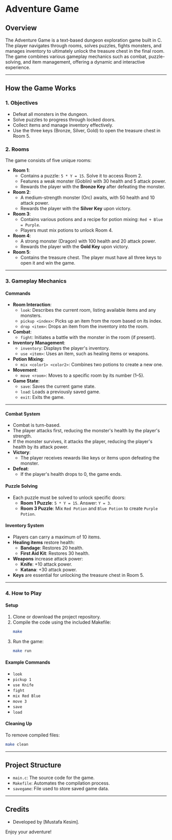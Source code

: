 # Adventure Game

## **Overview**
The Adventure Game is a text-based dungeon exploration game built in C. The player navigates through rooms, solves puzzles, fights monsters, and manages inventory to ultimately unlock the treasure chest in the final room. The game combines various gameplay mechanics such as combat, puzzle-solving, and item management, offering a dynamic and interactive experience.

---

## **How the Game Works**

### **1. Objectives**
- Defeat all monsters in the dungeon.
- Solve puzzles to progress through locked doors.
- Collect items and manage inventory effectively.
- Use the three keys (Bronze, Silver, Gold) to open the treasure chest in Room 5.

### **2. Rooms**
The game consists of five unique rooms:
- **Room 1**:
  - Contains a puzzle: `5 * Y = 15`. Solve it to access Room 2.
  - Features a weak monster (Goblin) with 30 health and 5 attack power.
  - Rewards the player with the **Bronze Key** after defeating the monster.
- **Room 2**:
  - A medium-strength monster (Orc) awaits, with 50 health and 10 attack power.
  - Rewards the player with the **Silver Key** upon victory.
- **Room 3**:
  - Contains various potions and a recipe for potion mixing: `Red + Blue = Purple`.
  - Players must mix potions to unlock Room 4.
- **Room 4**:
  - A strong monster (Dragon) with 100 health and 20 attack power.
  - Rewards the player with the **Gold Key** upon victory.
- **Room 5**:
  - Contains the treasure chest. The player must have all three keys to open it and win the game.

---

### **3. Gameplay Mechanics**

#### **Commands**
- **Room Interaction**:
  - `look`: Describes the current room, listing available items and any monsters.
  - `pickup <index>`: Picks up an item from the room based on its index.
  - `drop <item>`: Drops an item from the inventory into the room.
- **Combat**:
  - `fight`: Initiates a battle with the monster in the room (if present).
- **Inventory Management**:
  - `inventory`: Displays the player's inventory.
  - `use <item>`: Uses an item, such as healing items or weapons.
- **Potion Mixing**:
  - `mix <color1> <color2>`: Combines two potions to create a new one.
- **Movement**:
  - `move <room>`: Moves to a specific room by its number (1–5).
- **Game State**:
  - `save`: Saves the current game state.
  - `load`: Loads a previously saved game.
  - `exit`: Exits the game.

---

#### **Combat System**
- Combat is turn-based.
- The player attacks first, reducing the monster's health by the player's strength.
- If the monster survives, it attacks the player, reducing the player's health by its attack power.
- **Victory**:
  - The player receives rewards like keys or items upon defeating the monster.
- **Defeat**:
  - If the player's health drops to 0, the game ends.

#### **Puzzle Solving**
- Each puzzle must be solved to unlock specific doors:
  - **Room 1 Puzzle**: `5 * Y = 15`. Answer: `Y = 3`.
  - **Room 3 Puzzle**: Mix `Red Potion` and `Blue Potion` to create `Purple Potion`.

#### **Inventory System**
- Players can carry a maximum of 10 items.
- **Healing items** restore health:
  - **Bandage**: Restores 20 health.
  - **First Aid Kit**: Restores 30 health.
- **Weapons** increase attack power:
  - **Knife**: +10 attack power.
  - **Katana**: +30 attack power.
- **Keys** are essential for unlocking the treasure chest in Room 5.

---

### **4. How to Play**

#### **Setup**
1. Clone or download the project repository.
2. Compile the code using the included Makefile:
   ```bash
   make
   ```
3. Run the game:
   ```bash
   make run
   ```

#### **Example Commands**
- `look`
- `pickup 1`
- `use Knife`
- `fight`
- `mix Red Blue`
- `move 3`
- `save`
- `load`

#### **Cleaning Up**
To remove compiled files:
```bash
make clean
```

---

## **Project Structure**
- `main.c`: The source code for the game.
- `Makefile`: Automates the compilation process.
- `savegame`: File used to store saved game data.

---

## **Credits**
- Developed by [Mustafa Kesim].

Enjoy your adventure!




